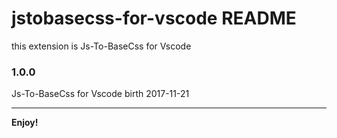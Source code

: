 # jstobasecss-for-vscode README

this extension is Js-To-BaseCss for Vscode 




### 1.0.0

Js-To-BaseCss for Vscode  birth 2017-11-21



-----------------------------------------------------------------------------------------------------------


**Enjoy!**